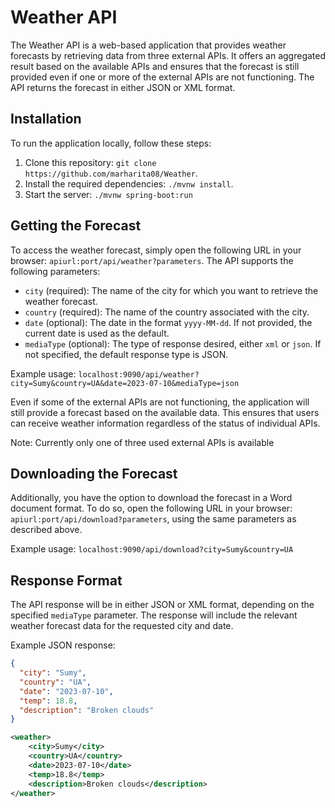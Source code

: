 # Weather API

The Weather API is a web-based application that provides weather forecasts by retrieving data from three external APIs. It offers an aggregated result based on the available APIs and ensures that the forecast is still provided even if one or more of the external APIs are not functioning. The API returns the forecast in either JSON or XML format.

## Installation

To run the application locally, follow these steps:

1. Clone this repository: `git clone https://github.com/marharita08/Weather`.
2. Install the required dependencies: `./mvnw install`.
3. Start the server: `./mvnw spring-boot:run`

## Getting the Forecast

To access the weather forecast, simply open the following URL in your browser: `apiurl:port/api/weather?parameters`. The API supports the following parameters:

- `city` (required): The name of the city for which you want to retrieve the weather forecast.
- `country` (required): The name of the country associated with the city.
- `date` (optional): The date in the format `yyyy-MM-dd`. If not provided, the current date is used as the default.
- `mediaType` (optional): The type of response desired, either `xml` or `json`. If not specified, the default response type is JSON.

Example usage: `localhost:9090/api/weather?city=Sumy&country=UA&date=2023-07-10&mediaType=json`

Even if some of the external APIs are not functioning, the application will still provide a forecast based on the available data. This ensures that users can receive weather information regardless of the status of individual APIs.

Note: Currently only one of three used external APIs is available

## Downloading the Forecast

Additionally, you have the option to download the forecast in a Word document format. To do so, open the following URL in your browser: `apiurl:port/api/download?parameters`, using the same parameters as described above.

Example usage: `localhost:9090/api/download?city=Sumy&country=UA`

## Response Format

The API response will be in either JSON or XML format, depending on the specified `mediaType` parameter. The response will include the relevant weather forecast data for the requested city and date.

Example JSON response:
```json
{
  "city": "Sumy",
  "country": "UA",
  "date": "2023-07-10",
  "temp": 18.8,
  "description": "Broken clouds"
}
```

```xml
<weather>
    <city>Sumy</city>
    <country>UA</country>
    <date>2023-07-10</date>
    <temp>18.8</temp>
    <description>Broken clouds</description>
</weather>
```

